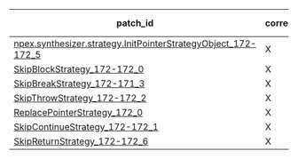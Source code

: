  | patch_id |correctness |Test-validation |NPEX-validation |
 |--- | --- | --- | --- | 
 | [npex.synthesizer.strategy.InitPointerStrategyObject_172-172_5](./patches/npex.synthesizer.strategy.InitPointerStrategyObject_172-172_5/patch.java#L176) | X | X | X | 
 | [SkipBlockStrategy_172-172_0](./patches/SkipBlockStrategy_172-172_0/patch.java#L176) | X | X | O | 
 | [SkipBreakStrategy_172-171_3](./patches/SkipBreakStrategy_172-171_3/patch.java#L176) | X | X | O | 
 | [SkipThrowStrategy_172-172_2](./patches/SkipThrowStrategy_172-172_2/patch.java#L176) | X | X | X | 
 | [ReplacePointerStrategy_172_0](./patches/ReplacePointerStrategy_172_0/patch.java#L176) | X | X | X | 
 | [SkipContinueStrategy_172-172_1](./patches/SkipContinueStrategy_172-172_1/patch.java#L176) | X | X | O | 
 | [SkipReturnStrategy_172-172_6](./patches/SkipReturnStrategy_172-172_6/patch.java#L176) | X | X | O | 
